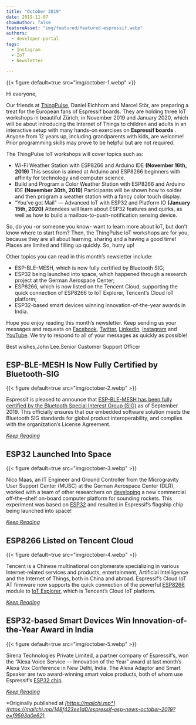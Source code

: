 ```yaml
---
title: "October 2019"
date: 2019-11-07
showAuthor: false
featureAsset: "img/featured/featured-espressif.webp"
authors:
  - developer-portal
tags:
  - Instagram
  - IoT
  - Newsletter

---
```

{{< figure
    default=true
    src="img/october-1.webp"
    >}}

Hi everyone,

Our friends at [ThingPulse](https://thingpulse.com/about/), Daniel Eichhorn and Marcel Stör, are preparing a treat for the European fans of Espressif boards. They are holding three IoT workshops in beautiful Zürich, in November 2019 and January 2020, which will be about introducing the Internet of Things to children and adults in an interactive setup with many hands-on exercises on __Espressif boards__ . Anyone from 12 years up, including grandparents with kids, are welcome! Prior programming skills may prove to be helpful but are not required.

The ThingPulse IoT workshops will cover topics such as:

- Wi-Fi Weather Station with ESP8266 and Arduino IDE __(November 16th, 2019)__ This session is aimed at Arduino and ESP8266 beginners with affinity for technology and computer science.
- Build and Program a Color Weather Station with ESP8266 and Arduino IDE __(November 30th, 2019)__ Participants will be shown how to solder and then program a weather station with a fancy color touch display.
- “You’ve got Mail” — Advanced IoT with ESP32 and Platform IO __(January 15th, 2020)__ Attendees will learn about ESP32 features and quirks, as well as how to build a mailbox-to-push-notification sensing device.

So, do you -or someone you know- want to learn more about IoT, but don’t know where to start from? Then, the ThingPulse IoT workshops are for you, because they are all about learning, sharing and a having a good time! Places are limited and filling up quickly. So, hurry up!

Other topics you can read in this month’s newsletter include:

- ESP-BLE-MESH, which is now fully certified by Bluetooth SIG;
- ESP32 being launched into space, which happened through a research project at the German Aerospace Center;
- ESP8266, which is now listed on the Tencent Cloud, supporting the quick connection of ESP8266 to IoT Explorer, Tencent’s Cloud IoT platform;
- ESP32-based smart devices winning innovation-of-the-year awards in India.

Hope you enjoy reading this month’s newsletter. Keep sending us your messages and requests on [Facebook](https://www.facebook.com/espressif/), [Twitter](https://twitter.com/EspressifSystem), [LinkedIn](https://www.linkedin.com/company/espressif-systems/), [Instagram](https://www.instagram.com/espressif_systems/) and [YouTube](https://www.youtube.com/channel/UCDBWNF7CJ2U5eLGT7o3rKog). We try to respond to all of your messages as quickly as possible!

Best wishes,John Lee.Senior Customer Support Officer

## ESP-BLE-MESH Is Now Fully Certified by Bluetooth-SIG

{{< figure
    default=true
    src="img/october-2.webp"
    >}}

Espressif is pleased to announce that [ESP-BLE-MESH has been fully certified by the Bluetooth Special Interest Group (SIG)](https://launchstudio.bluetooth.com/ListingDetails/94304) as of September 2019. This officially ensures that our embedded software solution meets the Bluetooth SIG standards for global product interoperability, and complies with the organization’s License Agreement.

[*Keep Reading*](https://www.espressif.com/en/news/ESP_BLE_MESH_SIG_Certified)

## ESP32 Launched Into Space

{{< figure
    default=true
    src="img/october-3.webp"
    >}}

Nico Maas, an IT Engineer and Ground Controller from the Microgravity User Support Center (MUSC) at the German Aerospace Center (DLR), worked with a team of other researchers on [developing](https://pubs.aip.org/aip/rsi/article-abstract/90/10/105101/360620/apex-A-new-commercial-off-the-shelf-on-board?redirectedFrom=fulltext) a new commercial off-the-shelf on-board computer platform for sounding rockets. This experiment was based on [ESP32](https://www.espressif.com/en/products/hardware/esp32/overview) and resulted in Espressif’s flagship chip being launched into space!

[*Keep Reading*](https://www.espressif.com/en/news/ESP32_Launched_Into_Space)

## ESP8266 Listed on Tencent Cloud

{{< figure
    default=true
    src="img/october-4.webp"
    >}}

Tencent is a Chinese multinational conglomerate specializing in various Internet-related services and products, entertainment, Artificial Intelligence and the Internet of Things, both in China and abroad. Espressif’s Cloud IoT AT firmware now supports the quick connection of the powerful [ESP8266](https://www.espressif.com/en/products/hardware/esp8266ex/overview) module to [IoT Explorer](https://cloud.tencent.com/product/iotexplorer), which is Tencent’s Cloud IoT platform.

[*Keep Reading*](https://www.espressif.com/en/news/ESP8266_Listed_on_Tencent_Cloud)

## ESP32-based Smart Devices Win Innovation-of-the-Year Award in India

{{< figure
    default=true
    src="img/october-5.webp"
    >}}

Sirena Technologies Private Limited, a partner company of Espressif’s, won the “Alexa Voice Service — Innovation of the Year” award at last month’s Alexa Vox Conference in New Delhi, India. The Alexa Adaptor and Smart Speaker are two award-winning smart voice products, both of whom use Espressif’s [ESP32 chip](https://www.espressif.com/en/products/hardware/esp32/overview).

[*Keep Reading*](https://www.espressif.com/en/news/ESP32_Alexa_VoxCon)

*Originally published at *[*https://mailchi.mp*](https://mailchi.mp/148f423ee1d0/espressif-esp-news-october-2019?e=f9593a0e62)*.*
